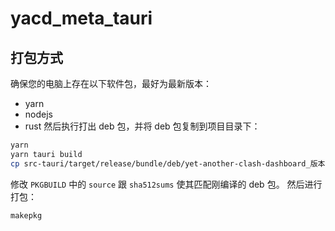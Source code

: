 # yacd_meta_tauri

## 打包方式
确保您的电脑上存在以下软件包，最好为最新版本：
- yarn
- nodejs
- rust
然后执行打出 deb 包，并将 deb 包复制到项目目录下：
```bash
yarn
yarn tauri build
cp src-tauri/target/release/bundle/deb/yet-another-clash-dashboard_版本号_amd64.deb .
```
修改 `PKGBUILD` 中的 `source` 跟 `sha512sums` 使其匹配刚编译的 deb 包。
然后进行打包：
```bash
makepkg
```